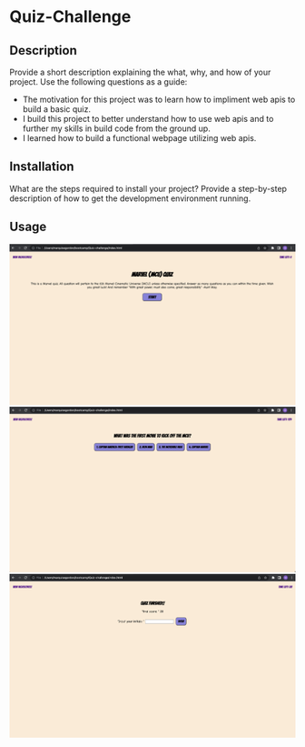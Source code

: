 # Quiz-Challenge

## Description

Provide a short description explaining the what, why, and how of your project. Use the following questions as a guide:

- The motivation for this project was to learn how to impliment web apis to build a basic quiz.
- I build this project to better understand how to use web apis and to further my skills in build code from the ground up.
- I learned how to build a functional webpage utilizing web apis.

## Installation

What are the steps required to install your project? Provide a step-by-step description of how to get the development environment running.

## Usage
![quiz image](./assets/images/Screen-Shot1.png)
![quiz image](./assets/images/Screen-Shot2.png)
![quiz image](./assets/images/Screen-Shot3.png)